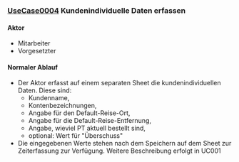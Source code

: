 
### [UseCase0004](https://github.com/DomainDrivenArchitecture/ddaRequirement/blob/master/de/requirements/UseCase0004.md) Kundenindividuelle Daten erfassen 

#### Aktor
 * Mitarbeiter 
 * Vorgesetzter


#### Normaler Ablauf
 * Der Aktor erfasst auf einem separaten Sheet die kundenindividuellen Daten. Diese sind: 
    * Kundenname, 
    * Kontenbezeichnungen, 
    * Angabe für den Default-Reise-Ort, 
    * Angabe für die Default-Reise-Entfernung,
    * Angabe, wieviel PT aktuell bestellt sind,
    * optional: Wert für "Überschuss"
 * Die eingegebenen Werte stehen nach dem Speichern auf dem Sheet zur Zeiterfassung zur Verfügung.
Weitere Beschreibung erfolgt in UC001



